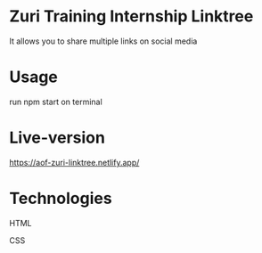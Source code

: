 # Zuri Training Internship Linktree

It allows you to share multiple links on social media

# Usage

run npm start on terminal

# Live-version

https://aof-zuri-linktree.netlify.app/

# Technologies

HTML

CSS
